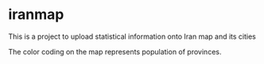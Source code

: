 # iranmap
This is a project to upload statistical information onto Iran map and its cities

The color coding on the map represents population of provinces.
